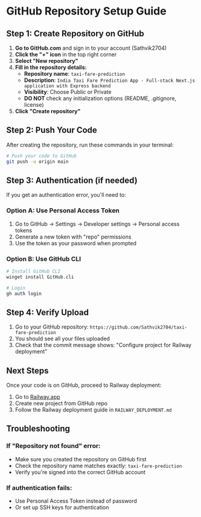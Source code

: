 # GitHub Repository Setup Guide

## Step 1: Create Repository on GitHub

1. **Go to GitHub.com** and sign in to your account (Sathvik2704)
2. **Click the "+" icon** in the top right corner
3. **Select "New repository"**
4. **Fill in the repository details:**
   - **Repository name**: `taxi-fare-prediction`
   - **Description**: `India Taxi Fare Prediction App - Full-stack Next.js application with Express backend`
   - **Visibility**: Choose Public or Private
   - **DO NOT** check any initialization options (README, .gitignore, license)
5. **Click "Create repository"**

## Step 2: Push Your Code

After creating the repository, run these commands in your terminal:

```bash
# Push your code to GitHub
git push -u origin main
```

## Step 3: Authentication (if needed)

If you get an authentication error, you'll need to:

### Option A: Use Personal Access Token
1. Go to GitHub → Settings → Developer settings → Personal access tokens
2. Generate a new token with "repo" permissions
3. Use the token as your password when prompted

### Option B: Use GitHub CLI
```bash
# Install GitHub CLI
winget install GitHub.cli

# Login
gh auth login
```

## Step 4: Verify Upload

1. Go to your GitHub repository: `https://github.com/Sathvik2704/taxi-fare-prediction`
2. You should see all your files uploaded
3. Check that the commit message shows: "Configure project for Railway deployment"

## Next Steps

Once your code is on GitHub, proceed to Railway deployment:

1. Go to [Railway.app](https://railway.app)
2. Create new project from GitHub repo
3. Follow the Railway deployment guide in `RAILWAY_DEPLOYMENT.md`

## Troubleshooting

### If "Repository not found" error:
- Make sure you created the repository on GitHub first
- Check the repository name matches exactly: `taxi-fare-prediction`
- Verify you're signed into the correct GitHub account

### If authentication fails:
- Use Personal Access Token instead of password
- Or set up SSH keys for authentication 